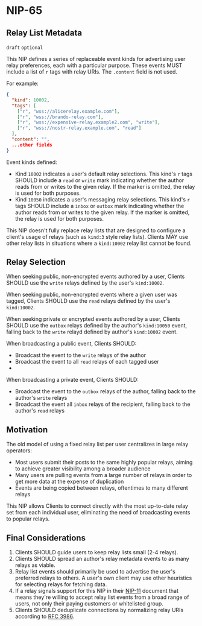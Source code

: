 NIP-65
======

Relay List Metadata
-------------------

`draft` `optional`

This NIP defines a series of replaceable event kinds for advertising user relay preferences, each with a particular purpose. These events MUST include a list of `r` tags with relay URIs. The `.content` field is not used.

For example:

```json
{
  "kind": 10002,
  "tags": [
    ["r", "wss://alicerelay.example.com"],
    ["r", "wss://brando-relay.com"],
    ["r", "wss://expensive-relay.example2.com", "write"],
    ["r", "wss://nostr-relay.example.com", "read"]
  ],
  "content": "",
  ...other fields
}
```

Event kinds defined:

- Kind `10002` indicates a user's default relay selections. This kind's `r` tags SHOULD include a `read` or `write` mark
  indicating whether the author reads from or writes to the given relay. If the marker is omitted, the relay is used for
  both purposes.
- Kind `10050` indicates a user's messaging relay selections. This kind's `r` tags SHOULD include a `inbox` or `outbox`
  mark indicating whether the author reads from or writes to the given relay. If the marker is omitted, the relay is used for
  both purposes.

This NIP doesn't fully replace relay lists that are designed to configure a client's usage of relays (such as `kind:3` style relay lists). Clients MAY use other relay lists in situations where a `kind:10002` relay list cannot be found.

## Relay Selection

When seeking public, non-encrypted events authored by a user, Clients SHOULD use the `write` relays defined by the
user's `kind:10002`.

When seeking public, non-encrypted events where a given user was tagged, Clients SHOULD use the `read` relays defined by
the user's `kind:10002`.

When seeking private or encrypted events authored by a user, Clients SHOULD use the `outbox` relays defined by
the author's `kind:10050` event, falling back to the `write` relayd defined by author's `kind:10002` event.

When broadcasting a public event, Clients SHOULD:

- Broadcast the event to the `write` relays of the author
- Broadcast the event to all `read` relays of each tagged user
-
When broadcasting a private event, Clients SHOULD:

- Broadcast the event to the `outbox` relays of the author, falling back to the author's `write` relays
- Broadcast the event all `inbox` relays of the recipient, falling back to the author's `read` relays

## Motivation

The old model of using a fixed relay list per user centralizes in large relay operators:

  - Most users submit their posts to the same highly popular relays, aiming to achieve greater visibility among a broader audience
  - Many users are pulling events from a large number of relays in order to get more data at the expense of duplication
  - Events are being copied between relays, oftentimes to many different relays

This NIP allows Clients to connect directly with the most up-to-date relay set from each individual user, eliminating the need of broadcasting events to popular relays.

## Final Considerations

1. Clients SHOULD guide users to keep relay lists small (2-4 relays).
2. Clients SHOULD spread an author's relay metadata events to as many relays as viable.
3. Relay list events should primarily be used to advertise the user's preferred relays to others.
   A user's own client may use other heuristics for selecting relays for fetching data.
4. If a relay signals support for this NIP in their [NIP-11](11.md) document that means they're willing to accept relay list events from a broad range of users, not only their paying customers or whitelisted group.
5. Clients SHOULD deduplicate connections by normalizing relay URIs according to [RFC 3986](https://datatracker.ietf.org/doc/html/rfc3986#section-6).

